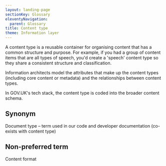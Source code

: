 ```yaml
---
layout: landing-page
sectionKey: Glossary
eleventyNavigation:
  parent: Glossary
title: Content type
theme: Information layer
---
```

A content type is a reusable container for organising content that has a common structure and purpose. For example, if you had a group of content items that are all types of speech, you'd create a 'speech' content type so they share a consistent structure and classification.

Information architects model the attributes that make up the content types (including core content or metadata) and the relationships between content types.

In GOV.UK's tech stack, the content type is coded into the broader content schema.

## Synonym 

Document type – term used in our code and developer documentation (co-exists with content type)

## Non-preferred term

Content format
